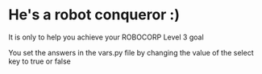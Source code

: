 # He's a robot conqueror :)

It is only to help you achieve your ROBOCORP Level 3 goal

You set the answers in the vars.py file
by changing the value of the select key to true or false
